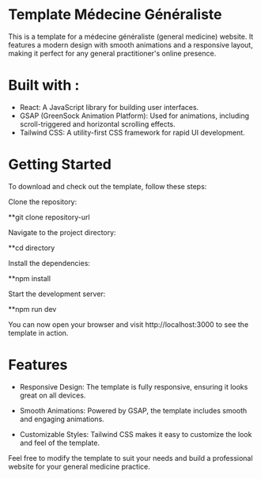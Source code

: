 # Template Médecine Généraliste

This is a template for a médecine généraliste (general medicine) website. It features a modern design with smooth animations and a responsive layout, making it perfect for any general practitioner's online presence.


# Built with :
+ React: A JavaScript library for building user interfaces.
+ GSAP (GreenSock Animation Platform): Used for animations, including scroll-triggered and horizontal scrolling effects.
+ Tailwind CSS: A utility-first CSS framework for rapid UI development.

# Getting Started
To download and check out the template, follow these steps:

Clone the repository: 

**git clone repository-url

Navigate to the project directory:

**cd directory

Install the dependencies: 

**npm install


Start the development server: 

**npm run dev

You can now open your browser and visit http://localhost:3000 to see the template in action.

# Features
+ Responsive Design: The template is fully responsive, ensuring it looks great on all devices.

+ Smooth Animations: Powered by GSAP, the template includes smooth and engaging animations.
+ Customizable Styles: Tailwind CSS makes it easy to customize the look and feel of the template.

Feel free to modify the template to suit your needs and build a professional website for your general medicine practice.
